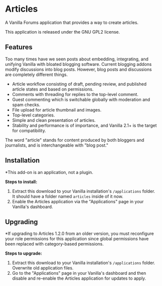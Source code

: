 # Articles

A Vanilla Forums application that provides a way to create articles.

This application is released under the GNU GPL2 license.

## Features

Too many times have we seen posts about embedding, integrating, and unifying Vanilla with bloated blogging software. Current blogging addons modify discussions into blog posts. However, blog posts and discussions are completely different things.

- Article workflow consisting of draft, pending review, and published article states and based on permissions.
- Comments with threading for replies to the top-level comment.
- Guest commenting which is switchable globally with moderation and spam checks.
- File upload for article thumbnail and images.
- Top-level categories.
- Simple and clean presentation of articles.
- Stability and performance is of importance, and Vanilla 2.1+ is the target for compatibility.

The word "article" stands for content produced by both bloggers and journalists, and is interchangeable with "blog post."

## Installation

*This add-on is an application, not a plugin.

**Steps to install:**
1. Extract this download to your Vanilla installation's `/applications` folder. It should have a folder named `articles` inside of it now.
2. Enable the Articles application via the "Applications" page in your Vanilla's dashboard.

## Upgrading

*If upgrading to Articles 1.2.0 from an older version, you must reconfigure your role permissions for this application since global permissions have been replaced with category-based permissions.

**Steps to upgrade:**
1. Extract this download to your Vanilla installation's `/applications` folder. Overwrite old application files.
2. Go to the "Applications" page in your Vanilla's dashboard and then disable and re-enable the Articles application for updates to apply.
